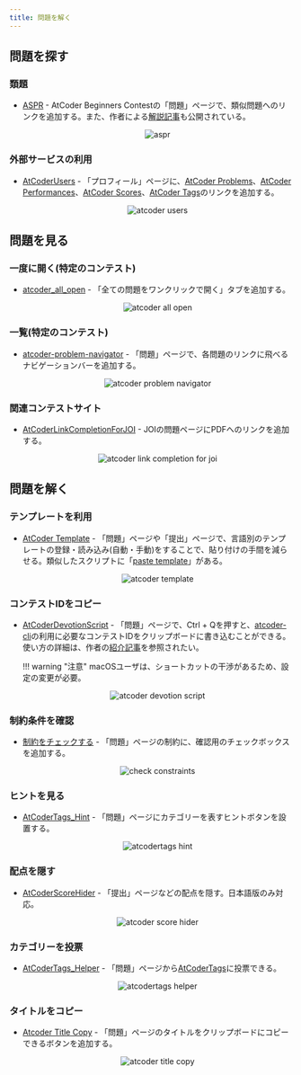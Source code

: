```yaml
---
title: 問題を解く
---
```


## 問題を探す

### 類題

- [ASPR](https://greasyfork.org/ja/scripts/431708-aspr) - AtCoder Beginners Contestの「問題」ページで、類似問題へのリンクを追加する。また、作者による[解説記事](https://qiita.com/dakkenkd425/items/366a81e5f34e1263627f)も公開されている。

    <div align="center">
      <img loading = "lazy" src="../../images/userscript/aspr.png" alt="aspr">
    </div>

### 外部サービスの利用

- [AtCoderUsers](https://greasyfork.org/ja/scripts/420811-atcoderusers) - 「プロフィール」ページに、[AtCoder Problems](https://kenkoooo.com/atcoder/)、[AtCoder Performances](https://atcoderapps.herokuapp.com/atcoderperformances/)、[AtCoder Scores](http://atcoder-scores.herokuapp.com/)、[AtCoder Tags](https://atcoder-tags.herokuapp.com/)のリンクを追加する。

    <div align="center">
      <img loading = "lazy" src="../../images/userscript/atcoder_users.png" alt="atcoder users">
    </div>

## 問題を見る

### 一度に開く(特定のコンテスト)

- [atcoder_all_open](https://greasyfork.org/ja/scripts/387471-atcoder-all-open) - 「全ての問題をワンクリックで開く」タブを追加する。

    <div align="center">
      <img loading = "lazy" src="../../images/userscript/atcoder_all_open.png" alt="atcoder all open">
    </div>

### 一覧(特定のコンテスト)

- [atcoder-problem-navigator](https://greasyfork.org/ja/scripts/383360-atcoder-problem-navigator) - 「問題」ページで、各問題のリンクに飛べるナビゲーションバーを追加する。

    <div align="center">
      <img loading = "lazy" src="../../images/userscript/atcoder_problem_navigator.png" alt="atcoder problem navigator">
    </div>

### 関連コンテストサイト

- [AtCoderLinkCompletionForJOI](https://greasyfork.org/ja/scripts/382313-atcoderlinkcompletionforjoi) - JOIの問題ページにPDFへのリンクを追加する。

    <div align="center">
      <img loading = "lazy" src="../../images/userscript/atcoder_link_completion_for_joi.png" alt="atcoder link completion for joi">
    </div>

## 問題を解く

### テンプレートを利用

- [AtCoder Template](https://greasyfork.org/ja/scripts/438105-atcoder-template) - 「問題」ページや「提出」ページで、言語別のテンプレートの登録・読み込み(自動・手動)をすることで、貼り付けの手間を減らせる。類似したスクリプトに「[paste template](https://greasyfork.org/ja/scripts/441552-paste-template)」がある。

    <div align="center">
      <img loading = "lazy" src="../../images/userscript/atcoder_template.png" alt="atcoder template">
    </div>

### コンテストIDをコピー

- [AtCoderDevotionScript](https://greasyfork.org/en/scripts/415819-atcoderdevotionscript) - 「問題」ページで、Ctrl + Qを押すと、[atcoder-cli](https://github.com/Tatamo/atcoder-cli)の利用に必要なコンテストIDをクリップボードに書き込むことができる。使い方の詳細は、作者の[紹介記事](https://iiiimmmmo.hatenablog.com/entry/2020/11/15/170008)を参照されたい。

    !!! warning "注意"
        macOSユーザは、ショートカットの干渉があるため、設定の変更が必要。

    <div align="center">
      <img loading = "lazy" src="../../images/userscript/atcoder_devotion_script.png" alt="atcoder devotion script">
    </div>

### 制約条件を確認

- [制約をチェックする](https://greasyfork.org/ja/scripts/434715-check-constraints) - 「問題」ページの制約に、確認用のチェックボックスを追加する。

    <div align="center">
      <img loading = "lazy" src="../../images/userscript/check_constraints.png" alt="check constraints">
    </div>

### ヒントを見る

- [AtCoderTags_Hint](https://greasyfork.org/ja/scripts/393337-atcodertags-hint) - 「問題」ページにカテゴリーを表すヒントボタンを設置する。

    <div align="center">
      <img loading = "lazy" src="../../images/userscript/atcodertags_hint.png" alt="atcodertags hint">
    </div>

### 配点を隠す

- [AtCoderScoreHider](https://greasyfork.org/ja/scripts/371898-atcoderscorehider) - 「提出」ページなどの配点を隠す。日本語版のみ対応。

    <div align="center">
      <img loading = "lazy" src="../../images/userscript/atcoder_score_hider.png" alt="atcoder score hider">
    </div>

### カテゴリーを投票

- [AtCoderTags_Helper](https://greasyfork.org/ja/scripts/393121-atcodertags-helper) - 「問題」ページから[AtCoderTags](https://atcoder-tags.herokuapp.com/)に投票できる。

    <div align="center">
      <img loading = "lazy" src="../../images/userscript/atcodertags_helper.png" alt="atcodertags helper">
    </div>

### タイトルをコピー

- [Atcoder Title Copy](https://greasyfork.org/ja/scripts/434033-atcoder-title-copy) - 「問題」ページのタイトルをクリップボードにコピーできるボタンを追加する。

    <div align="center">
      <img loading = "lazy" src="../../images/userscript/atcoder_title_copy.png" alt="atcoder title copy">
    </div>

